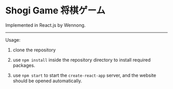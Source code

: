 # Shogi Game 将棋ゲーム

Implemented in React.js by Wennong.

<hr />

Usage:

1. clone the repository

2. use `npm install` inside the repository directory to install required packages.

3. use `npm start` to start the `create-react-app` server, and the website should be opened automatically.